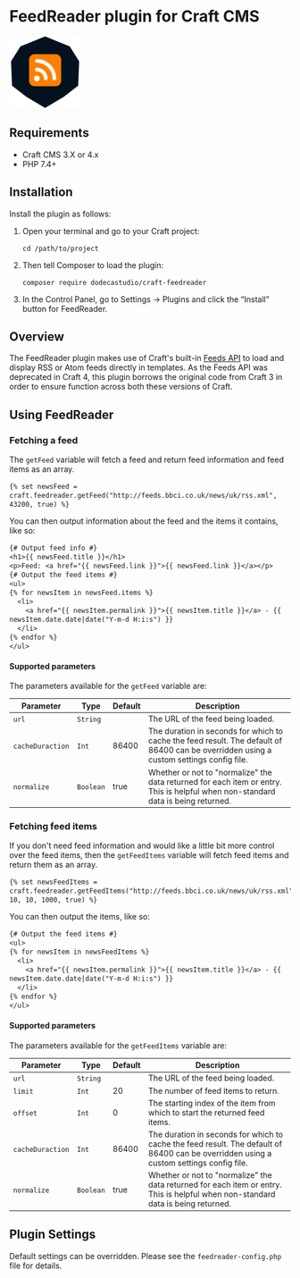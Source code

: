 # FeedReader plugin for Craft CMS

<img src="src/icon.svg" width="128" height="128" />

## Requirements

- Craft CMS 3.X or 4.x
- PHP 7.4+

## Installation

Install the plugin as follows:

1.  Open your terminal and go to your Craft project:

        cd /path/to/project

2.  Then tell Composer to load the plugin:

        composer require dodecastudio/craft-feedreader

3.  In the Control Panel, go to Settings → Plugins and click the “Install” button for FeedReader.

## Overview

The FeedReader plugin makes use of Craft's built-in [Feeds API](https://docs.craftcms.com/api/v3/craft-feeds-feeds.html) to load and display RSS or Atom feeds directly in templates. As the Feeds API was deprecated in Craft 4, this plugin borrows the original code from Craft 3 in order to ensure function across both these versions of Craft.

## Using FeedReader

### Fetching a feed

The `getFeed` variable will fetch a feed and return feed information and feed items as an array.

```twig
{% set newsFeed = craft.feedreader.getFeed("http://feeds.bbci.co.uk/news/uk/rss.xml", 43200, true) %}
```

You can then output information about the feed and the items it contains, like so:

```twig
{# Output feed info #}
<h1>{{ newsFeed.title }}</h1>
<p>Feed: <a href="{{ newsFeed.link }}">{{ newsFeed.link }}</a></p>
{# Output the feed items #}
<ul>
{% for newsItem in newsFeed.items %}
  <li>
    <a href="{{ newsItem.permalink }}">{{ newsItem.title }}</a> - {{ newsItem.date.date|date("Y-m-d H:i:s") }}
  </li>
{% endfor %}
</ul>
```

#### Supported parameters

The parameters available for the `getFeed` variable are:

| Parameter        | Type      | Default | Description                                                                                                                             |
| ---------------- | --------- | ------- | --------------------------------------------------------------------------------------------------------------------------------------- |
| `url`            | `String`  |         | The URL of the feed being loaded.                                                                                                       |
| `cacheDuraction` | `Int`     | 86400   | The duration in seconds for which to cache the feed result. The default of 86400 can be overridden using a custom settings config file. |
| `normalize`      | `Boolean` | true    | Whether or not to "normalize" the data returned for each item or entry. This is helpful when non-standard data is being returned.       |

### Fetching feed items

If you don't need feed information and would like a little bit more control over the feed items, then the `getFeedItems` variable will fetch feed items and return them as an array.

```twig
{% set newsFeedItems = craft.feedreader.getFeedItems("http://feeds.bbci.co.uk/news/uk/rss.xml", 10, 10, 1000, true) %}
```

You can then output the items, like so:

```twig
{# Output the feed items #}
<ul>
{% for newsItem in newsFeedItems %}
  <li>
    <a href="{{ newsItem.permalink }}">{{ newsItem.title }}</a> - {{ newsItem.date.date|date("Y-m-d H:i:s") }}
  </li>
{% endfor %}
</ul>
```

#### Supported parameters

The parameters available for the `getFeedItems` variable are:

| Parameter        | Type      | Default | Description                                                                                                                             |
| ---------------- | --------- | ------- | --------------------------------------------------------------------------------------------------------------------------------------- |
| `url`            | `String`  |         | The URL of the feed being loaded.                                                                                                       |
| `limit`          | `Int`     | 20      | The number of feed items to return.                                                                                                     |
| `offset`         | `Int`     | 0       | The starting index of the item from which to start the returned feed items.                                                             |
| `cacheDuraction` | `Int`     | 86400   | The duration in seconds for which to cache the feed result. The default of 86400 can be overridden using a custom settings config file. |
| `normalize`      | `Boolean` | true    | Whether or not to "normalize" the data returned for each item or entry. This is helpful when non-standard data is being returned.       |

## Plugin Settings

Default settings can be overridden. Please see the `feedreader-config.php` file for details.
